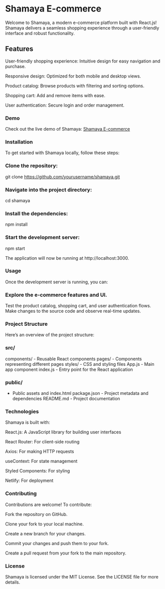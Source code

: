 # Shamaya E-commerce
Welcome to Shamaya, a modern e-commerce platform built with React.js! Shamaya delivers a seamless shopping experience through a user-friendly interface and robust functionality.

## Features
User-friendly shopping experience: Intuitive design for easy navigation and purchase.

Responsive design: Optimized for both mobile and desktop views.

Product catalog: Browse products with filtering and sorting options.

Shopping cart: Add and remove items with ease.

User authentication: Secure login and order management.

### Demo
Check out the live demo of Shamaya: [Shamaya E-commerce](https://shamayacart.netlify.app/)

### Installation
To get started with Shamaya locally, follow these steps:

### Clone the repository:
git clone https://github.com/yourusername/shamaya.git

### Navigate into the project directory:
cd shamaya

### Install the dependencies:
npm install

### Start the development server:
npm start

The application will now be running at http://localhost:3000.

### Usage
Once the development server is running, you can:

### Explore the e-commerce features and UI.
Test the product catalog, shopping cart, and user authentication flows.
Make changes to the source code and observe real-time updates.

### Project Structure
Here’s an overview of the project structure:

### src/
  components/       - Reusable React components
  pages/            - Components representing different pages
  styles/           - CSS and styling files
  App.js            - Main app component
  index.js          - Entry point for the React application
### public/
  - Public assets and index.html
package.json        - Project metadata and dependencies
README.md           - Project documentation


### Technologies
Shamaya is built with:

React.js: A JavaScript library for building user interfaces

React Router: For client-side routing

Axios: For making HTTP requests

useContext: For state management

Styled Components: For styling

Netlify: For deployment

### Contributing
Contributions are welcome! To contribute:

Fork the repository on GitHub.

Clone your fork to your local machine.

Create a new branch for your changes.

Commit your changes and push them to your fork.

Create a pull request from your fork to the main repository.

### License
Shamaya is licensed under the MIT License. See the LICENSE file for more details.
